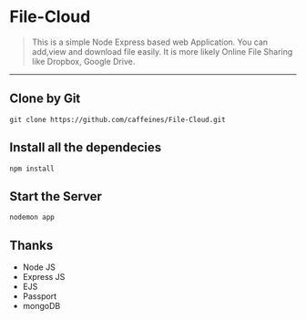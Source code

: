 # File-Cloud
> This is a simple Node Express based web Application. You can add,view and download file easily. It is more likely Online File Sharing like Dropbox, Google Drive.   
---
## Clone by Git
```
git clone https://github.com/caffeines/File-Cloud.git
```

## Install all the dependecies
```
npm install
```

## Start the Server
```
nodemon app
```

## Thanks
- Node JS
- Express JS
- EJS
- Passport
- mongoDB